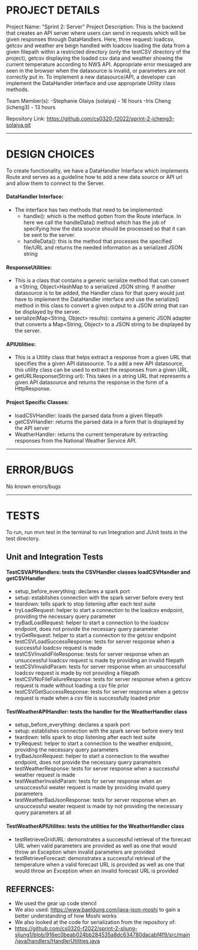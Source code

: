 # PROJECT DETAILS
Project Name: "Sprint 2: Server"
Project Description: This is the backend that creates an API server where users can send in 
requests which will be given responses through DataHandlers. Here, three request: loadcsv,
getcsv and weather are beign handled with loadcsv loading the data from a given filepath 
within a restricted directory (only the testCSV directory of the project), getcsv displaying 
the loaded csv data and weather showing the current temperature according to NWS API. 
Appropriate error messaged are seen in the browser when the datasource is invalid, or
parameters are not correctly put in. 
To implement a new datasource/API, a developer can implement the DataHandler interface and 
use appropriate Utility class methods.

Team Member(s): 
-Stephanie Olaiya (solaiya) - 16 hours
-Iris Cheng (icheng3) - 13 hours

Repository Link: https://github.com/cs0320-f2022/sprint-2-icheng3-solaiya.git

--------------------------------------------------------------------------------
# DESIGN CHOICES

To create functionality, we have a DataHandler Interface which implements Route and 
serves as a guideline how to add a new data source or API url and allow them to 
connect to the Server. 

#### DataHandler Interface:
- The interface has two methods that need to be implemented: 
  - handle(): which is the method gotten from the Route interface. In here we call the 
    handleData() method which has the job of specifying how the data source should be
    processed so that it can be sent to the server.
  - handleData(): this is the method that processes the specified file/URL and returns the 
    needed information as a serialized JSON string
  
#### ResponseUtilities:
- This is a class that contains a generic serialize method that can convert a 
<String, Object>HashMap to a serialized JSON string. If another datasource is to be added,
the Handler class for that query would just have to implement the DataHandler interface 
and use the serialize() method in this class to convert a given output to a JSON string
that can be displayed by the server.
- serialize(Map<String, Object> results): contains a generic JSON adapter that converts a
Map<String, Object> to a JSON string to be displayed by the server.

#### APIUtilities:
- This is a Utility class that helps extract a response from a given URL that specifies the
a given API datasource. To a add a new API datasource, this utility class can be used to
extract the responses from a given URL.
- getURLResponse(String url): This takes in a string URL that represents a given API 
datasource and returns the response in the form of a HttpResponse<String>.

#### Project Specific Classes:
- loadCSVHandler: loads the parsed data from a given filepath 
- getCSVHandler: returns the parsed data in a form that is displayed by the API server
- WeatherHandler: returns the current temperature by extracting responses from the 
National Weather Service API.

--------------------------------------------------------------------------------
# ERROR/BUGS

No known errors/bugs

--------------------------------------------------------------------------------
# TESTS

To run, run mvn test in the terminal to run Integration and JUnit tests in the test directory.


## Unit and Integration Tests

#### TestCSVAPIHandlers: tests the CSVHandler classes loadCSVHandler and getCSVHandler
- setup_before_everything: declares a spark port
- setup: establishes connection with the spark server before every test
- teardown: tells spark to stop listening after each test suite
- tryLoadRequest: helper to start a connection to the loadcsv endpoint, providing the necessary query parameter
- tryBadLoadRequest: helper to start a connection to the loadcsv endpoint, does not provide the necessary query parameter
- tryGetRequest: helper to start a connection to the getcsv endpoint
- testCSVLoadSuccessResponse: tests for server response when a successful loadcsv request is made 
- testCSVInvalidFileResponse: tests for server response when an unsuccessful loadcsv request is made by providing an invalid filepath
- testCSVInvalidParam: tests for server response when an unsuccessful loadcsv request is made by not providing a filepath
- testCSVNoFileFailureResponse: tests for server response when a getcsv request is made without loading a csv file prior
- testCSVGetSuccessResponse: tests for server response when a getcsv request is made when a csv file is successfully loaded prior

#### TestWeatherAPIHandler: tests the handler for the WeatherHandler class
- setup_before_everything: declares a spark port
- setup: establishes connection with the spark server before every test
- teardown: tells spark to stop listening after each test suite
- tryRequest: helper to start a connection to the weather endpoint, providing the necessary query parameters
- tryBadJsonRequest: helper to start a connection to the weather endpoint, does not provide the necessary query parameters
- testWeatherResponse: tests for server response when a successful weather request is made 
- testWeatherInvalidParam: tests for server response when an unsuccessful weater request is made by providing invalid query parameters
- testWeatherBadJsonResponse: tests for server response when an unsuccessful weater request is made by not providing the necessary query parameters at all

#### TestWeatherAPIUtilites: tests the utilities for the WeatherHandler class
- testRetrieveGridURL: demonstrates a successful retrieval of the forecast URL when valid parameters are provided as well as one that would throw an Exception when invalid parameters are provided
- testRetrieveForecast: demonstrates a successful retrieval of the temperature when a valid forecast URL is provided as well as one that would throw an Exception when an invalid forecast URL is provided

## REFERNCES: 
- We used the gear up code stencil
- We also used: https://www.baeldung.com/java-json-moshi to gain a better understanding
of how Moshi works
- We also looked at the code for serialization from the repository of:
- https://github.com/cs0320-f2022/sprint-2-sljung-sljung1/blob/916ec0beab024bb284535a8dc634780dacabf4f9/src/main/java/handlers/HandlerUtilities.java

